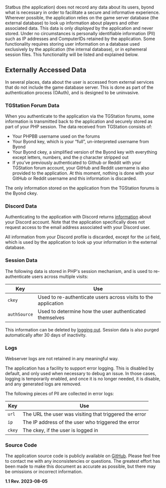 
Statbus (the application) does not record any data about its users, byond what is necessary in order to facilitate a secure and informative experience. Wherever possible, the application relies on the game server database (the external database) to look up information about players and other associated data. This data is only *displayed* by the application and never stored. Under no circumstances is personally identifiable information (PII) such as IP addresses and ComputerIDs retained by the application. Some functionality requires storing user information on a database used exclusively by the application (the internal database), or in ephemeral session files. This functionality will be listed and explained below.

## Externally Accessed Data
In several places, data about the user is accessed from external services that do not include the game database server. This is done as part of the authentication process (OAuth), and is designed to be uninvasive. 

### TGStation Forum Data
When you authenticate to the application via the TGStation forums, some information is transmitted back to the application and securely stored as part of your PHP session. The data received from TGStation consists of: 
* Your PHPBB username used on the forums
* Your Byond key, which is your “full”, un-interpreted username from Byond
* Your Byond ckey, a simplified version of the Byond key with everything except letters, numbers, and the `@` character stripped out
* If you’ve previously authenticated to Github or Reddit with your TGStation forum account, your GitHub and Reddit username is also provided to the application. At this moment, nothing is done with your GitHub or Reddit username and this information is discarded.

The only information stored on the application from the TGStation forums is the Byond ckey. 

### Discord Data

Authenticating to the application with Discord returns [information](https://discord.com/developers/docs/resources/user#user-object) about your Discord account. Note that the application specifically does not request access to the email address associated with your Discord user. 

All information from your Discord profile is discarded, except for the `id` field, which is used by the application to look up your information in the external database.

### Session Data

The following data is stored in PHP's session mechanism, and is used to re-authenticate users across multiple visits: 

| Key | Use |
| --- | --- |
| `ckey` | Used to re-authenticate users across visits to the application |
| `authSource` | Used to determine how the user authenticated themselves |

This information can be deleted by [logging out](/logout). Session data is also purged automatically after 30 days of inactivity.

### Logs
Webserver logs are not retained in any meaningful way. 

The application has a facility to support error logging. This is disabled by default, and only used when necessary to debug an issue. In those cases, logging is temporarily enabled, and once it is no longer needed, it is disable, and any generated logs are removed.

The following pieces of PII are collected in error logs:

| Key | Use |
| --- | --- |
| `url` | The URL the user was visiting that triggered the error |
| `ip` | The IP address of the user who triggered the error |
| `ckey` | The ckey, if the user is logged in |
### Source Code
The application source code is publicly available on [GitHub](https://github.com/statbus/statbus). Please feel free to contact me with any inconsistencies or questions. The greatest effort has been made to make this document as accurate as possible, but there may be omissions or incorrect information.

**1.1 Rev. 2023-08-05**